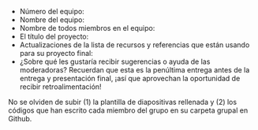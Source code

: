 - Número del equipo:
- Nombre del equipo:
- Nombre de todos miembros en el equipo:
- El título del proyecto:
- Actualizaciones de la lista de recursos y referencias que están usando para su proyecto final:
- ¿Sobre qué les gustaría recibir sugerencias o ayuda de las moderadoras? Recuerdan que esta es la penúltima entrega antes de la entrega y presentación final, ¡así que aprovechan la oportunidad de recibir retroalimentación!

No se olviden de subir (1) la plantilla de diapositivas rellenada y (2) los códigos que han escrito cada miembro del grupo en su carpeta grupal en Github.

